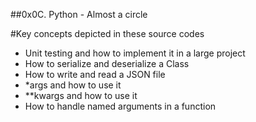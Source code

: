 ##0x0C. Python - Almost a circle

#Key concepts depicted in these source codes
- Unit testing and how to implement it in a large project
- How to serialize and deserialize a Class
- How to write and read a JSON file
- *args and how to use it
- **kwargs and how to use it
- How to handle named arguments in a function

